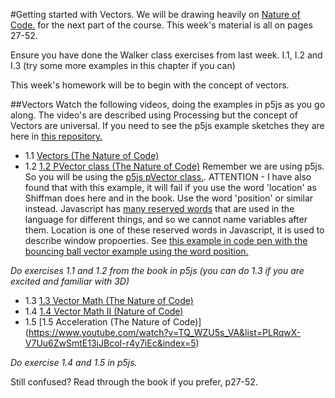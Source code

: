 #Getting started with Vectors.
We will be drawing heavily on [Nature of Code.](http://natureofcode.com/) for the next part of the course. This week's material is all on pages 27-52.

Ensure you have done the Walker class exercises from last week. I.1, I.2 and I.3 (try some more examples in this chapter if you can)

This week's homework will be to begin with the concept of vectors.

##Vectors
Watch the following videos, doing the examples in p5js as you go along. The video's are described using Processing but the concept of Vectors are universal.
If you need to see the p5js example sketches they are here in [this repository.](https://github.com/shiffman/The-Nature-of-Code-Examples-p5.js/tree/master/chp01_vectors)

* 1.1 [Vectors (The Nature of Code)](https://vimeo.com/58734251)
* 1.2 [1.2 PVector class (The Nature of Code)](https://www.youtube.com/watch?v=7nTLzLf7jUg) Remember we are using p5js. So you will be using the [p5js pVector class.](http://p5js.org/reference/#/p5.Vector). ATTENTION - I have also found that with this example, it will fail if you use the word 'location' as Shiffman does here and in the book. Use the word 'position' or similar instead. Javascript has [many reserved words](http://www.w3schools.com/js/js_reserved.asp) that are used in the language for different things, and so we cannot name variables after them. Location is one of these reserved words in Javascript, it is used to describe window propoerties. See [this example in code pen with the bouncing ball vector example using the word position.](http://codepen.io/tega/pen/zrQXOo?editors=0010)


*Do exercises 1.1 and 1.2 from the book in p5js (you can do 1.3 if you are excited and familiar with 3D)*

* 1.3 [1.3 Vector Math (The Nature of Code)](https://www.youtube.com/watch?v=s6b1_3bNCxk)
* 1.4 [1.4 Vector Math II (Nature of Code)](https://www.youtube.com/watch?v=uHusbFmq-4I)
* 1.5 [1.5 Acceleration (The Nature of Code)] (https://www.youtube.com/watch?v=TQ_WZU5s_VA&list=PLRqwX-V7Uu6ZwSmtE13iJBcoI-r4y7iEc&index=5)

*Do exercise 1.4 and 1.5 in p5js.*

Still confused? Read through the book if you prefer, p27-52.

